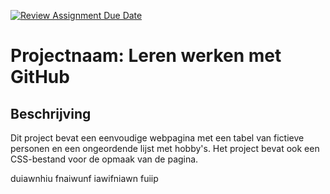 [![Review Assignment Due Date](https://classroom.github.com/assets/deadline-readme-button-22041afd0340ce965d47ae6ef1cefeee28c7c493a6346c4f15d667ab976d596c.svg)](https://classroom.github.com/a/l3jUSPXl)

# Projectnaam: Leren werken met GitHub

## Beschrijving

Dit project bevat een eenvoudige webpagina met een tabel van fictieve personen en een ongeordende lijst met hobby's.
Het project bevat ook een CSS-bestand voor de opmaak van de pagina.

duiawnhiu fnaiwunf iawifniawn fuiip
